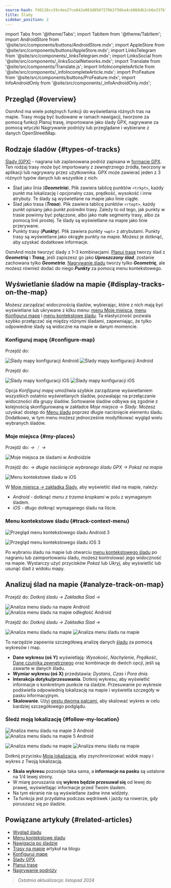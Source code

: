 ```yaml
---
source-hash: f48138cc59c4ee27ce642e063d856f276b2f56ba4cb068db2cb6e337b797c4c1
title: Ślady
sidebar_position: 2
---
```

import Tabs from '@theme/Tabs';
import TabItem from '@theme/TabItem';
import AndroidStore from '@site/src/components/buttons/AndroidStore.mdx';
import AppleStore from '@site/src/components/buttons/AppleStore.mdx';
import LinksTelegram from '@site/src/components/_linksTelegram.mdx';
import LinksSocial from '@site/src/components/_linksSocialNetworks.mdx';
import Translate from '@site/src/components/Translate.js';
import InfoIncompleteArticle from '@site/src/components/_infoIncompleteArticle.mdx';
import ProFeature from '@site/src/components/buttons/ProFeature.mdx';
import InfoAndroidOnly from '@site/src/components/_infoAndroidOnly.mdx';



## Przegląd {#overview}

OsmAnd ma wiele potężnych funkcji do wyświetlania różnych tras na mapie. Trasy mogą być budowane w ramach nawigacji, tworzone za pomocą funkcji Planuj trasę, importowane jako ślady GPX, nagrywane za pomocą wtyczki Nagrywanie podróży lub przeglądane i wybierane z danych OpenStreetMap.


## Rodzaje śladów {#types-of-tracks}

[Ślady (GPX)](#display-tracks-on-the-map) - nagrana lub zaplanowana podróż zapisana w [formacie GPX](https://en.wikipedia.org/wiki/GPS_Exchange_Format). Ten rodzaj trasy może być importowany z zewnętrznego źródła, tworzony w aplikacji lub nagrywany przez użytkownika. GPX może zawierać jeden z 3 różnych typów danych lub wszystkie z nich:

- Ślad jako linia (***Geometria***). Plik zawiera tablicę punktów ```<trkpt>```, każdy punkt ma lokalizację i opcjonalny czas, prędkość, wysokość i inne atrybuty. Te ślady są wyświetlane na mapie jako linie ciągłe.
- Ślad jako trasa (***Trasa***). Plik zawiera tablicę punktów ```<rtept>```, każdy punkt opisany jako punkt pośredni trasy. Zależy to od tego, jak punkty w trasie powinny być połączone, albo jako małe segmenty trasy, albo za pomocą linii prostej. Te ślady są wyświetlane na mapie jako linie przerywane.
- Punkty trasy (***Punkty***). Plik zawiera punkty ```<wpt>``` z atrybutami. Punkty trasy są wyświetlane jako okrągłe punkty na mapie. Możesz je dotknąć, aby uzyskać dodatkowe informacje.

OsmAnd może tworzyć ślady z 1–3 kombinacjami. [Planuj trasę](../../plan-route/create-route.md) tworzy ślad z ***Geometrią*** i ***Trasą***, jeśli zapiszesz go jako ***Uproszczony ślad***, zostanie zachowana tylko ***Geometria***. [Nagrywanie śladu](../../plugins/trip-recording.md#new-track-recording) tworzy tylko ***Geometrię***, ale możesz również dodać do niego ***Punkty*** za pomocą menu kontekstowego.


## Wyświetlanie śladów na mapie {#display-tracks-on-the-map}

Możesz zarządzać widocznością śladów, wybierając, które z nich mają być wyświetlane lub ukrywane z kilku menu: [menu Moje miejsca](#my-places), [menu Konfiguruj mapę](#configure-map) i [menu kontekstowe śladu](#track-context-menu). Ta elastyczność pozwala szybko przełączać się między różnymi śladami, zapewniając, że tylko odpowiednie ślady są widoczne na mapie w danym momencie.

### Konfiguruj mapę {#configure-map}

<Tabs groupId="operating-systems">

<TabItem value="android" label="Android">

Przejdź do: *<Translate android="true" ids="shared_string_menu,configure_map,shared_string_show,show_gpx"/>*

![Ślady mapy konfiguracji Android](@site/static/img/map/tracks_and_routes/tracks_and_routes_display_1_andr.png) ![Ślady mapy konfiguracji Android](@site/static/img/map/tracks_and_routes/tracks_and_routes_display_andr.png)

</TabItem>

<TabItem value="ios" label="iOS">

Przejdź do: *<Translate ios="true" ids="shared_string_menu,configure_map,shared_string_gpx_tracks"/>*

![Ślady mapy konfiguracji iOS](@site/static/img/personal/tracks/follow_track_1_ios.png) ![Ślady mapy konfiguracji iOS](@site/static/img/personal/tracks/configure_map_track_menu_ios.png)

</TabItem>

</Tabs>

Opcja *Konfiguruj mapę* umożliwia szybkie zarządzanie wyświetlaniem wszystkich ostatnio wyświetlanych śladów, pozwalając na przełączanie widoczności dla grupy śladów. Sortowanie śladów odbywa się zgodnie z kolejnością skonfigurowaną w zakładce *Moje miejsca → Ślady*. Możesz uzyskać dostęp do [Menu śladu](../../personal/tracks/manage-tracks.md#track-menu) poprzez długie naciśnięcie elementu śladu. Dodatkowo, w tym menu możesz jednocześnie modyfikować wygląd wielu wybranych śladów.

### Moje miejsca {#my-places}

<Tabs groupId="operating-systems">

<TabItem value="android" label="Android">

Przejdź do: *<Translate android="true" ids="shared_string_menu,shared_string_my_places,shared_string_gpx_files"/> → &#8942; → <Translate android="true" ids="shared_string_show_on_map"/>*

![Moje miejsca ze śladami w Androidzie](@site/static/img/personal/tracks/one_track_menu_andr.png)

</TabItem>

<TabItem value="ios" label="iOS">

Przejdź do: *<Translate ios="true" ids="shared_string_menu,shared_string_my_places,shared_string_gpx_tracks"/> → długie naciśnięcie wybranego śladu GPX → Pokaż na mapie*

![Menu kontekstowe śladu w iOS](@site/static/img/personal/tracks/one_track_menu_ios.png)

</TabItem>

</Tabs>

W [Moje miejsca *→* zakładka Ślady](../../personal/tracks/manage-tracks.md#manage-tracks), aby wyświetlić ślad na mapie, należy:

- *Android* - dotknąć *menu z trzema kropkami* w polu z wymaganym śladem.
- *iOS* - długo dotknąć wymaganego śladu na liście.


### Menu kontekstowe śladu {#track-context-menu}

<Tabs groupId="operating-systems">

<TabItem value="android" label="Android">

![Przegląd menu kontekstowego śladu Android 3](@site/static/img/personal/tracks/track_context_overview_andr_3.png)

</TabItem>

<TabItem value="ios" label="iOS">

![Przegląd menu kontekstowego śladu iOS 3](@site/static/img/personal/tracks/track_context_overview_ios_3.png)

</TabItem>

</Tabs>

Po wybraniu śladu na mapie lub otwarciu [menu kontekstowego śladu](./track-context-menu.md) po nagraniu lub zaimportowaniu śladu, możesz kontrolować jego widoczność na mapie. Wystarczy użyć przycisków *Pokaż* lub *Ukryj*, aby wyświetlić lub usunąć ślad z widoku mapy.


## Analizuj ślad na mapie {#analyze-track-on-map}

<Tabs groupId="operating-systems">

<TabItem value="android" label="Android">

Przejdź do: *Dotknij śladu → Zakładka Ślad → <Translate android="true" ids="analyze_on_map"/>*

![Analiza menu śladu na mapie Android](@site/static/img/personal/tracks/analyze_track_on_map_andr.png) ![Analiza menu śladu na mapie odległość Android](@site/static/img/personal/tracks/analyze_track_on_map_distance_andr.png)

</TabItem>

<TabItem value="ios" label="iOS">

Przejdź do: *Dotknij śladu → Zakładka Ślad → <Translate ios="true" ids="analyze_on_map"/>*

![Analiza menu śladu na mapie](@site/static/img/personal/tracks/track_analyze_ios.png) ![Analiza menu śladu na mapie ](@site/static/img/personal/tracks/track_analyze_on_map_ios.png)

</TabItem>

</Tabs>

To narzędzie zapewnia szczegółową analizę danych [śladu](../../map/tracks/track-context-menu.md#options) za pomocą wykresów i map.

- **Dane wykresu (oś Y)** wyświetlają: *Wysokość*, *Nachylenie*, *Prędkość*, [Dane czujnika zewnętrznego](../../plugins/external-sensors.md) oraz kombinacje do dwóch opcji, jeśli są zawarte w danych śladu.
- **Wymiar wykresu (oś X)** przedstawia: *Dystans*, *Czas* i *Pora dnia*.
- **Interakcja dotyku/przesuwania**. Dotknij wykresu, aby wyświetlić informacje o konkretnym punkcie na śladzie. Przesuwanie po wykresie podświetla odpowiednią lokalizację na mapie i wyświetla szczegóły w pasku informacyjnym.
- **Skalowanie**. Użyj [gestu dwoma palcami](../../map/interact-with-map.md#gestures), aby skalować wykres w celu bardziej szczegółowego podglądu.


### Śledź moją lokalizację {#follow-my-location}

<Tabs groupId="operating-systems">

<TabItem value="android" label="Android">

![Analiza menu śladu na mapie 3 Android](@site/static/img/personal/tracks/track_analyze_on_map_3_android.png) ![Analiza menu śladu na mapie 5 Android](@site/static/img/personal/tracks/track_analyze_on_map_5_android.png)

</TabItem>

<TabItem value="ios" label="iOS">

![Analiza menu śladu na mapie](@site/static/img/personal/tracks/track_follow_my_location_3_ios.png) ![Analiza menu śladu na mapie ](@site/static/img/personal/tracks/track_follow_my_location_4_ios.png)

</TabItem>

</Tabs>

Dotknij przycisku [Moja lokalizacja](../../map/interact-with-map.md#my-location-and-zoom), aby zsynchronizować widok mapy i wykres z Twoją lokalizacją.

- **Skala wykresu** pozostaje taka sama, a **informacje na pasku** są ustalone na 1/4 lewej strony.
- W miarę poruszania się **wykres będzie przesuwał się** od lewej do prawej, wyświetlając informacje przed Twoim śladem.
- Na tym ekranie nie są wyświetlane żadne inne widżety.
- Ta funkcja jest przydatna podczas wędrówek i jazdy na rowerze, gdy poruszasz się po śladzie.


## Powiązane artykuły {#related-articles}

- [Wygląd śladu](./appearance.md)
- [Menu kontekstowe śladu](./track-context-menu.md)
- [Nawigacja po śladzie](../../navigation/setup/gpx-navigation.md)
- [Trasy na mapie](https://docs.osmand.net/blog/routes) artykuł na blogu
- [Konfiguruj mapę](../../map/configure-map-menu.md)
- [Ślady GPX](../../personal/tracks/index.md)
- [Planuj trasę](../../plan-route/index.md)
- [Nagrywanie podróży](../../plugins/trip-recording.md)

> *Ostatnia aktualizacja: listopad 2024*